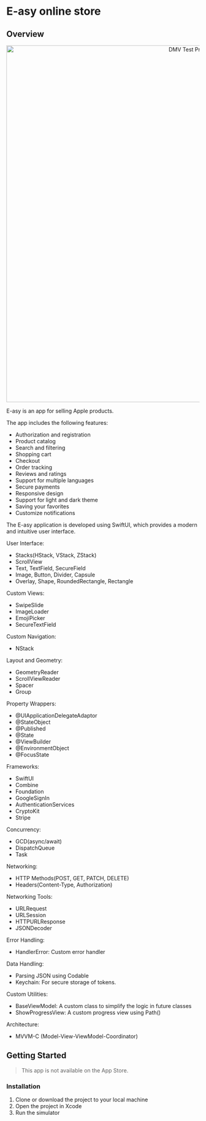 # E-asy online store

## Overview

<p align="center">
<img src="https://github.com/user-attachments/assets/30a40f34-4fb1-4808-ac7f-3ce8df84b4b4" width="930" title="DMV Test Prep">

</p>

E-asy is an app for selling Apple products. 

The app includes the following features:
- Authorization and registration
- Product catalog
- Search and filtering
- Shopping cart
- Checkout
- Order tracking
- Reviews and ratings
- Support for multiple languages
- Secure payments
- Responsive design
- Support for light and dark theme
- Saving your favorites
- Customize notifications

The E-asy application is developed using SwiftUI, which provides a modern and intuitive user interface.

User Interface:
- Stacks(HStack, VStack, ZStack)
- ScrollView
- Text, TextField, SecureField
- Image, Button, Divider, Capsule
- Overlay, Shape, RoundedRectangle, Rectangle

Custom Views:
- SwipeSlide
- ImageLoader
- EmojiPicker
- SecureTextField

Custom Navigation:
- NStack

Layout and Geometry:
- GeometryReader
- ScrollViewReader
- Spacer
- Group

Property Wrappers:
- @UIApplicationDelegateAdaptor
- @StateObject
- @Published
- @State
- @ViewBuilder
- @EnvironmentObject
- @FocusState

Frameworks:
- SwiftUI
- Combine
- Foundation
- GoogleSignIn
- AuthenticationServices
- CryptoKit
- Stripe

Concurrency:
- GCD(async/await)
- DispatchQueue
- Task

Networking:
- HTTP Methods(POST, GET, PATCH, DELETE)
- Headers(Content-Type, Authorization)

Networking Tools:
- URLRequest
- URLSession
- HTTPURLResponse
- JSONDecoder

Error Handling:
- HandlerError: Custom error handler

Data Handling:
- Parsing JSON using Codable
- Keychain: For secure storage of tokens.

Custom Utilities:
- BaseViewModel: A custom class to simplify the logic in future classes
- ShowProgressView: A custom progress view using Path()

Architecture:
- MVVM-C (Model-View-ViewModel-Coordinator)

## Getting Started

> This app is not available on the App Store.

### Installation

1. Clone or download the project to your local machine
2. Open the project in Xcode
3. Run the simulator
